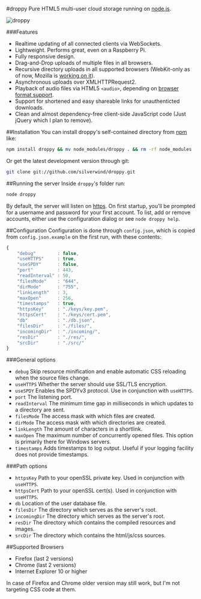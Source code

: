 #droppy
Pure HTML5 multi-user cloud storage running on [node.js](http://nodejs.org/).

![droppy](http://i.imgur.com/GSkvDhz.png)

###Features

* Realtime updating of all connected clients via WebSockets.
* Lightweight. Performs great, even on a Raspberry Pi.
* Fully responsive design.
* Drag-and-Drop uploads of multiple files in all browsers.
* Recursive directory uploads in all supported browsers (WebKit-only as of now, Mozilla is [working on it](https://bugzilla.mozilla.org/show_bug.cgi?id=846931)).
* Asynchronous uploads over XMLHTTPRequest2.
* Playback of audio files via HTML5 `<audio>`, depending on [browser format support](https://developer.mozilla.org/en-US/docs/HTML/Supported_media_formats#Browser_compatibility).
* Support for shortened and easy shareable links for unauthenticted downloads.
* Clean and almost dependency-free client-side JavaScript code (Just jQuery which I plan to remove).

##Installation
You can install droppy's self-contained directory from [npm](https://npmjs.org/package/droppy) like:
````bash
npm install droppy && mv node_modules/droppy . && rm -rf node_modules
````
Or get the latest development version through git:
````bash
git clone git://github.com/silverwind/droppy.git
````

##Running the server
Inside `droppy`'s folder run:
````bash
node droppy
````
By default, the server will listen on [https](https://localhost/). On first startup, you'll be prompted for a username and password for your first account. To list, add or remove accounts, either use the configuration dialog or see `node droppy help`.

##Configuration
Configuration is done through `config.json`, which is copied from `config.json.example` on the first run, with these contents:
````javascript
{
    "debug"        : false,
    "useHTTPS"     : true,
    "useSPDY"      : false,
    "port"         : 443,
    "readInterval" : 50,
    "filesMode"    : "644",
    "dirMode"      : "755",
    "linkLength"   : 3,
    "maxOpen"      : 256,
    "timestamps"   : true,
    "httpsKey"     : "./keys/key.pem",
    "httpsCert"    : "./keys/cert.pem",
    "db"           : "./db.json",
    "filesDir"     : "./files/",
    "incomingDir"  : "./incoming/",
    "resDir"       : "./res/",
    "srcDir"       : "./src/"
}
````
###General options
- `debug` Skip resource minification and enable automatic CSS reloading when the source files change.
- `useHTTPS` Whether the server should use SSL/TLS encryption.
- `useSPDY` Enables the SPDYv3 protocol. Use in conjunction with `useHTTPS`.
- `port` The listening port.
- `readInterval` The minimum time gap in milliseconds in which updates to a directory are sent.
- `filesMode` The access mask with which files are created.
- `dirMode` The access mask with which directories are created.
- `linkLength` The amount of characters in a shortlink.
- `maxOpen` The maximum number of concurrently opened files. This option is primarily there for Windows servers.
- `timestamps` Adds timestamps to log output. Useful if your logging facility does not provide timestamps.

###Path options
- `httpsKey` Path to your openSSL private key. Used in conjunction with `useHTTPS`.
- `httpsCert` Path to your openSSL cert(s). Used in conjunction with `useHTTPS`.
- `db` Location of the user database file.
- `filesDir` The directory which serves as the server's root.
- `incomingDir` The directory which serves as the server's root.
- `resDir` The directory which contains the compiled resources and images.
- `srcDir` The directory which contains the html/js/css sources.

##Supported Browsers
- Firefox (last 2 versions)
- Chrome (last 2 versions)
- Internet Explorer 10 or higher

In case of Firefox and Chrome older version may still work, but I'm not targeting CSS code at them.
